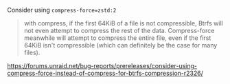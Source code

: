 Consider using `compress-force=zstd:2`

> with compress, if the first 64KiB of a file is not compressible, Btrfs will not even attempt to compress the rest of the data. Compress-force meanwhile will attempt to compress the entire file, even if the first 64KiB isn't compressible (which can definitely be the case for many files).

https://forums.unraid.net/bug-reports/prereleases/consider-using-compress-force-instead-of-compress-for-btrfs-compression-r2326/

